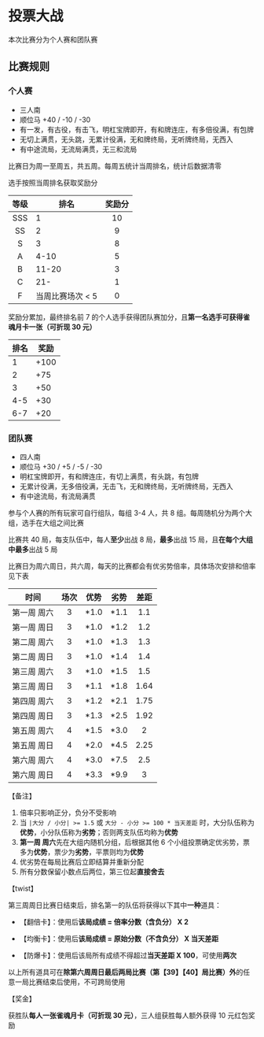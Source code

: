 # 投票大战

本次比赛分为个人赛和团队赛

## 比赛规则

### 个人赛

+ 三人南
+ 顺位马 +40 / -10 / -30
+ 有一发，有古役，有击飞，明杠宝牌即开，有和牌连庄，有多倍役满，有包牌
+ 无切上满贯，无头跳，无累计役满，无和牌终局，无听牌终局，无西入
+ 有中途流局，无流局满贯，无三和流局

比赛日为周一至周五，共五周。每周五统计当周排名，统计后数据清零

选手按照当周排名获取奖励分

| 等级 | 排名 | 奖励分 |
|:-----:|-----|:-----:|
| SSS | 1 | 10 |
| SS | 2 | 9 |
| S | 3 | 8 |
| A | 4-10 | 5 |
| B | 11-20 | 3 |
| C | 21- | 1 |
| F | 当周比赛场次 < 5 | 0 |

奖励分累加，最终排名前 7 的个人选手获得团队赛加分，且**第一名选手可获得雀魂月卡一张（可折现 30 元）**

| 排名 | 奖励 |
|-----|-----|
| 1 | +100 |
| 2 | +75 |
| 3 | +50 |
| 4-5 | +30 |
| 6-7 | +20 |

### 团队赛

+ 四人南
+ 顺位马 +30 / +5 / -5 / -30
+ 明杠宝牌即开，有和牌连庄，有切上满贯，有头跳，有包牌
+ 无累计役满，无多倍役满，无击飞，无和牌终局，无听牌终局，无西入
+ 有中途流局，有流局满贯

参与个人赛的所有玩家可自行组队，每组 3-4 人，共 8 组。每周随机分为两个大组，选手在大组之间比赛

比赛共 40 局，每支队伍中，每人**至少**出战 8 局，**最多**出战 15 局，且**在每个大组中最多**出战 5 局

比赛日为周六周日，共六周，每天的比赛都会有优劣势倍率，具体场次安排和倍率见下表

| 时间 | 场次 | 优势 | 劣势 | 差距 |
|-----|:-----:|:-----:|:-----:|:-----:|
| 第一周 周六 | 3 | *1.0 | *1.1 | 1.1 |
| 第一周 周日 | 3 | *1.0 | *1.2 | 1.2 |
| 第二周 周六 | 3 | *1.0 | *1.3 | 1.3 |
| 第二周 周日 | 3 | *1.0 | *1.4 | 1.4 |
| 第三周 周六 | 3 | *1.0 | *1.5 | 1.5 |
| 第三周 周日 | 3 | *1.1 | *1.8 | 1.64 |
| 第四周 周六 | 3 | *1.2 | *2.1 | 1.75 |
| 第四周 周日 | 3 | *1.3 | *2.5 | 1.92 |
| 第五周 周六 | 4 | *1.5 | *3.0 | 2 |
| 第五周 周日 | 4 | *2.0 | *4.5 | 2.25 |
| 第六周 周六 | 4 | *3.0 | *7.5 | 2.5 |
| 第六周 周日 | 4 | *3.3 | *9.9 | 3 |

【备注】

1. 倍率只影响正分，负分不受影响
2. 当 `|大分 / 小分| >= 1.5` 或 `大分 - 小分 >= 100 * 当天差距` 时，大分队伍称为**优势**，小分队伍称为**劣势**；否则两支队伍均称为**优势**
3. **第一周 周六**先在大组内随机分组，后根据其他 6 个小组投票确定优劣势，票多为**优势**，票少为**劣势**，平票则均为**优势**
4. 优劣势在每局比赛后立即结算并重新分配
5. 所有分数保留小数点后两位，第三位起**直接舍去**

【twist】

第三周周日比赛日结束后，排名第一的队伍将获得以下其中**一种**道具：
    
+ 【翻倍卡】：使用后**该局成绩 = 倍率分数（含负分） X 2**

+ 【均衡卡】：使用后**该局成绩 = 原始分数（不含负分） X 当天差距**

+ 【防爆卡】：使用后该局所有成绩不得超过**当天差距 X 100**，可使用**两次**

以上所有道具可在**除第六周周日最后两局比赛（第【39】【40】局比赛）外**的任意一局比赛结束后使用，不可跨局使用

【奖金】

获胜队**每人一张雀魂月卡（可折现 30 元）**，三人组获胜每人额外获得 10 元红包奖励
